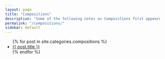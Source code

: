 ```yaml
---
layout: page
title: "Compositions"
description: "Some of the following notes on Compositions first appeared in the Starkland CD re-issues of Dockstader's works, and are written by TD. The text for Omniphony, Study 7 and Past Prelude is taken from the ReR Omniphony CD release, the text for Aerial is taken from the sub rosa CD release, and the text for the Eight Electronic Pieces is taken from the Folkways and Locust issues of these pieces."
permalink: "/compositions/"
sidebar: default
---
```

<ul>
    {% for post in site.categories.compositions %}
    <li><a href="{{ site.url }}{{ post.url }}">{{ post.title }}</a></li>
    {% endfor %}
</ul>